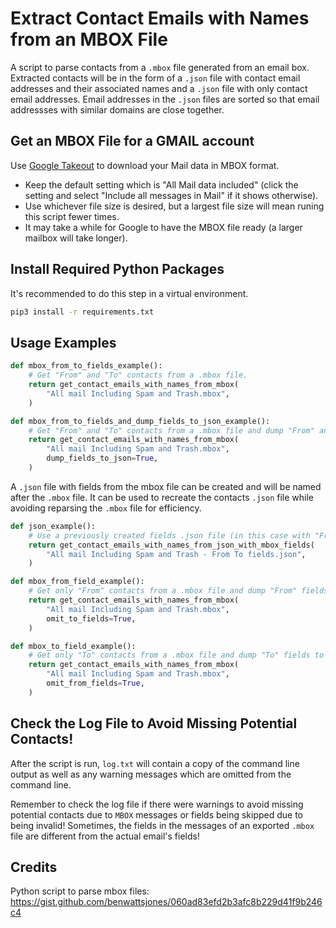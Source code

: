 # Extract Contact Emails with Names from an MBOX File
A script to parse contacts from a `.mbox` file generated from an email box. Extracted contacts will be in the form of a `.json` file with contact email addresses and their associated names and a `.json` file with only contact email addresses. Email addresses in the `.json` files are sorted so that email addressses with similar domains are close together.

## Get an MBOX File for a GMAIL account
Use [Google Takeout](https://takeout.google.com/settings/takeout/custom/gmail) to download your Mail data in MBOX format.

* Keep the default setting which is "All Mail data included" (click the setting and select "Include all messages in Mail" if it shows otherwise).
* Use whichever file size is desired, but a largest file size will mean runing this script fewer times.
* It may take a while for Google to have the MBOX file ready (a larger mailbox will take longer).

## Install Required Python Packages
It's recommended to do this step in a virtual environment.
```bash
pip3 install -r requirements.txt
```

## Usage Examples
```python
def mbox_from_to_fields_example():
    # Get "From" and "To" contacts from a .mbox file.
    return get_contact_emails_with_names_from_mbox(
        "All mail Including Spam and Trash.mbox",
    )
```

```python
def mbox_from_to_fields_and_dump_fields_to_json_example():
    # Get "From" and "To" contacts from a .mbox file and dump "From" and "To" fields to a .json file.
    return get_contact_emails_with_names_from_mbox(
        "All mail Including Spam and Trash.mbox",
        dump_fields_to_json=True,
    )
```

A `.json` file with fields from the mbox file can be created and will be named after the `.mbox` file. It can be used to recreate the contacts `.json` file while avoiding reparsing the `.mbox` file for efficiency.

```python
def json_example():
    # Use a previously created fields .json file (in this case with "From" and "To" fields) instead of reparsing the .mbox file for efficiency.
    return get_contact_emails_with_names_from_json_with_mbox_fields(
        "All mail Including Spam and Trash - From To fields.json",
    )
```

```python
def mbox_from_field_example():
    # Get only "From" contacts from a .mbox file and dump "From" fields to a .json file.
    return get_contact_emails_with_names_from_mbox(
        "All mail Including Spam and Trash.mbox",
        omit_to_fields=True,
    )
```

```python
def mbox_to_field_example():
    # Get only "To" contacts from a .mbox file and dump "To" fields to a .json file.
    return get_contact_emails_with_names_from_mbox(
        "All mail Including Spam and Trash.mbox",
        omit_from_fields=True,
    )
```

## Check the Log File to Avoid Missing Potential Contacts!
After the script is run, `log.txt` will contain a copy of the command line output as well as any warning messages which are omitted from the command line.

Remember to check the log file if there were warnings to avoid missing potential contacts due to `MBOX` messages or fields being skipped due to being invalid! Sometimes, the fields in the messages of an exported `.mbox` file are different from the actual email's fields!

## Credits
Python script to parse mbox files: https://gist.github.com/benwattsjones/060ad83efd2b3afc8b229d41f9b246c4
